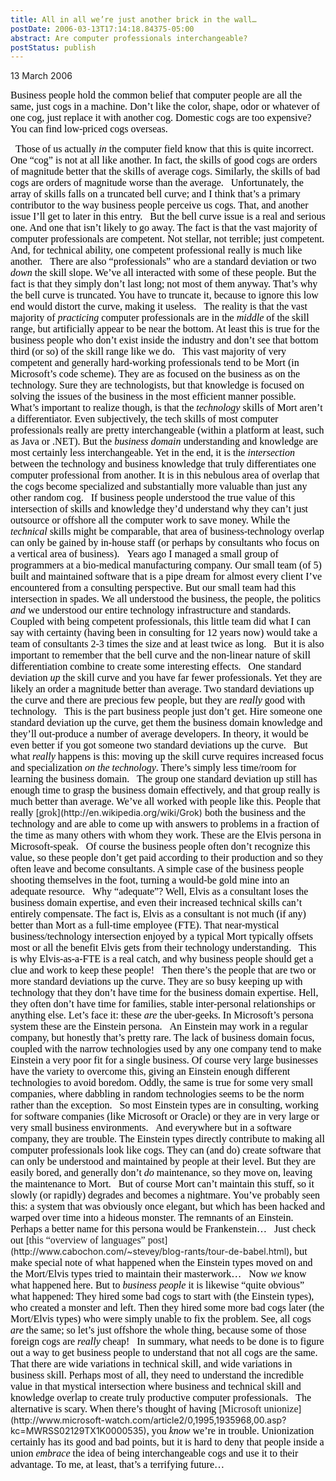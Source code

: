 ```yaml
---
title: All in all we’re just another brick in the wall…
postDate: 2006-03-13T17:14:18.84375-05:00
abstract: Are computer professionals interchangeable?
postStatus: publish
---
```

13 March 2006

<font face="Times New Roman" color="#000000" size="3">Business people hold the common belief that computer people are all the same, just cogs in a machine. Don’t like the color, shape, odor or whatever of one cog, just replace it with another cog. Domestic cogs are too expensive? You can find low-priced cogs overseas.</font>

<?xml:namespace prefix = o ns = "urn:schemas-microsoft-com:office:office" /><o:p><font face="Times New Roman" color="#000000" size="3">&nbsp;</font></o:p>

<font face="Times New Roman" color="#000000" size="3">Those of us actually <i style="mso-bidi-font-style: normal">in</i> the computer field know that this is quite incorrect. One “cog” is not at all like another. In fact, the skills of good cogs are orders of magnitude better that the skills of average cogs. Similarly, the skills of bad cogs are orders of magnitude worse than the average.</font>

<o:p><font face="Times New Roman" color="#000000" size="3">&nbsp;</font></o:p>

<font face="Times New Roman" color="#000000" size="3">Unfortunately, the array of skills falls on a truncated bell curve; and I think that’s a primary contributor to the way business people perceive us cogs. That, and another issue I’ll get to later in this entry.</font>

<o:p><font face="Times New Roman" color="#000000" size="3">&nbsp;</font></o:p>

<font face="Times New Roman" color="#000000" size="3">But the bell curve issue is a real and serious one. And one that isn’t likely to go away. The fact is that the vast majority of computer professionals are competent. Not stellar, not terrible; just competent. And, for technical ability, one competent professional really is much like another.</font>

<o:p><font face="Times New Roman" color="#000000" size="3">&nbsp;</font></o:p>

<font face="Times New Roman" color="#000000" size="3">There are also “professionals” who are a standard deviation or two <i style="mso-bidi-font-style: normal">down</i> the skill slope. We’ve all interacted with some of these people. But the fact is that they simply don’t last long; not most of them anyway. That’s why the bell curve is truncated. You have to truncate it, because to ignore this low end would distort the curve, making it useless.</font>

<o:p><font face="Times New Roman" color="#000000" size="3">&nbsp;</font></o:p>

<font face="Times New Roman" color="#000000" size="3">The reality is that the vast majority of <i style="mso-bidi-font-style: normal">practicing</i> computer professionals are in the <i style="mso-bidi-font-style: normal">middle</i> of the skill range, but artificially appear to be near the bottom. At least this is true for the business people who don’t exist inside the industry and don’t see that bottom third (or so) of the skill range like we do.</font>

<o:p><font face="Times New Roman" color="#000000" size="3">&nbsp;</font></o:p>

<font face="Times New Roman" color="#000000" size="3">This vast majority of very competent and generally hard-working professionals tend to be Mort (in Microsoft’s code scheme). They are as focused on the business as on the technology. Sure they are technologists, but that knowledge is focused on solving the issues of the business in the most efficient manner possible.</font>

<o:p><font face="Times New Roman" color="#000000" size="3">&nbsp;</font></o:p>

<font face="Times New Roman" color="#000000" size="3">What’s important to realize though, is that the <i style="mso-bidi-font-style: normal">technology</i> skills of Mort aren’t a differentiator. Even subjectively, the tech skills of most computer professionals really are pretty interchangeable (within a platform at least, such as Java or .NET). But the <i style="mso-bidi-font-style: normal">business domain</i> understanding and knowledge are most certainly less interchangeable. Yet in the end, it is the <i style="mso-bidi-font-style: normal">intersection</i> between the technology and business knowledge that truly differentiates one computer professional from another. It is in this nebulous area of overlap that the cogs become specialized and substantially more valuable than just any other random cog.</font>

<o:p><font face="Times New Roman" color="#000000" size="3">&nbsp;</font></o:p>

<font face="Times New Roman" color="#000000" size="3">If business people understood the true value of this intersection of skills and knowledge they’d understand why they can’t just outsource or offshore all the computer work to save money. While the <i style="mso-bidi-font-style: normal">technical</i> skills might be comparable, that area of business-technology overlap can only be gained by in-house staff (or perhaps by consultants who focus on a vertical area of business).</font>

<o:p><font face="Times New Roman" color="#000000" size="3">&nbsp;</font></o:p>

<font face="Times New Roman" color="#000000" size="3">Years ago I managed a small group of programmers at a bio-medical manufacturing company. Our small team (of 5) built and maintained software that is a pipe dream for almost every client I’ve encountered from a consulting perspective. But our small team had this intersection in spades. We all understood the business, the people, the politics <i style="mso-bidi-font-style: normal">and</i> we understood our entire technology infrastructure and standards. Coupled with being competent professionals, this little team did what I can say with certainty (having been in consulting for 12 years now) would take a team of consultants 2-3 times the size and at least twice as long.</font>

<o:p><font face="Times New Roman" color="#000000" size="3">&nbsp;</font></o:p>

<font face="Times New Roman" color="#000000" size="3">But it is also important to remember that the bell curve and the non-linear nature of skill differentiation combine to create some interesting effects.</font>

<o:p><font face="Times New Roman" color="#000000" size="3">&nbsp;</font></o:p>

<font face="Times New Roman" color="#000000" size="3">One standard deviation <i style="mso-bidi-font-style: normal">up</i> the skill curve and you have far fewer professionals. Yet they are likely an order a magnitude better than average. Two standard deviations up the curve and there are precious few people, but they are <i style="mso-bidi-font-style: normal">really</i> good with technology.</font>

<o:p><font face="Times New Roman" color="#000000" size="3">&nbsp;</font></o:p>

<font face="Times New Roman" color="#000000" size="3">This is the part business people just don’t get. Hire someone one standard deviation up the curve, get them the business domain knowledge and they’ll out-produce a number of average developers. In theory, it would be even better if you got someone two standard deviations up the curve.</font>

<o:p><font face="Times New Roman" color="#000000" size="3">&nbsp;</font></o:p>

<font face="Times New Roman" color="#000000" size="3">But what <i style="mso-bidi-font-style: normal">really</i> happens is this: moving up the skill curve requires increased focus and specialization <i style="mso-bidi-font-style: normal">on the technology</i>. There’s simply less time/room for learning the business domain.</font>

<o:p><font face="Times New Roman" color="#000000" size="3">&nbsp;</font></o:p>

<font face="Times New Roman" color="#000000" size="3">The group one standard deviation up still has enough time to grasp the business domain effectively, and that group really is much better than average. We’ve all worked with people like this. People that really </font>[<font face="Times New Roman" size="3">grok</font>](http://en.wikipedia.org/wiki/Grok)<font face="Times New Roman" color="#000000" size="3"> both the business and the technology and are able to come up with answers to problems in a fraction of the time as many others with whom they work. These are the Elvis persona in Microsoft-speak.</font>

<o:p><font face="Times New Roman" color="#000000" size="3">&nbsp;</font></o:p>

<font face="Times New Roman" color="#000000" size="3">Of course the business people often don’t recognize this value, so these people don’t get paid according to their production and so they often leave and become consultants. A simple case of the business people shooting themselves in the foot, turning a would-be gold mine into an adequate resource.</font>

<o:p><font face="Times New Roman" color="#000000" size="3">&nbsp;</font></o:p>

<font face="Times New Roman" color="#000000" size="3">Why “adequate”? Well, Elvis as a consultant loses the business domain expertise, and even their increased technical skills can’t entirely compensate. The fact is, Elvis as a consultant is not much (if any) better than Mort as a full-time employee (FTE). That near-mystical business/technology intersection enjoyed by a typical Mort typically offsets most or all the benefit Elvis gets from their technology understanding.</font>

<o:p><font face="Times New Roman" color="#000000" size="3">&nbsp;</font></o:p>

<font face="Times New Roman" color="#000000" size="3">This is why Elvis-as-a-FTE is a real catch, and why business people should get a clue and work to keep these people!</font>

<o:p><font face="Times New Roman" color="#000000" size="3">&nbsp;</font></o:p>

<font face="Times New Roman" color="#000000" size="3">Then there’s the people that are two or more standard deviations up the curve. They are so busy keeping up with technology that they don’t have time for the business domain expertise. Hell, they often don’t have time for families, stable inter-personal relationships or anything else. Let’s face it: these <i style="mso-bidi-font-style: normal">are</i> the uber-geeks. In Microsoft’s persona system these are the Einstein persona.</font>

<o:p><font face="Times New Roman" color="#000000" size="3">&nbsp;</font></o:p>

<font face="Times New Roman" color="#000000" size="3">An Einstein may work in a regular company, but honestly that’s pretty rare. The lack of business domain focus, coupled with the narrow technologies used by any one company tend to make Einstein a very poor fit for a single business. Of course very large businesses have the variety to overcome this, giving an Einstein enough different technologies to avoid boredom. Oddly, the same is true for some very small companies, where dabbling in random technologies seems to be the norm rather than the exception.</font>

<o:p><font face="Times New Roman" color="#000000" size="3">&nbsp;</font></o:p>

<font face="Times New Roman" color="#000000" size="3">So most Einstein types are in consulting, working for software companies (like Microsoft or Oracle) or they are in very large or very small business environments.</font>

<o:p><font face="Times New Roman" color="#000000" size="3">&nbsp;</font></o:p>

<font face="Times New Roman" color="#000000" size="3">And everywhere but in a software company, they are trouble. The Einstein types directly contribute to making all computer professionals look like cogs. They can (and do) create software that can only be understood and maintained by people at their level. But they are easily bored, and generally don’t <i style="mso-bidi-font-style: normal">do</i> maintenance, so they move on, leaving the maintenance to Mort.</font>

<o:p><font face="Times New Roman" color="#000000" size="3">&nbsp;</font></o:p>

<font face="Times New Roman" color="#000000" size="3">But of course Mort can’t maintain this stuff, so it slowly (or rapidly) degrades and becomes a nightmare. You’ve probably seen this: a system that was obviously once elegant, but which has been hacked and warped over time into a hideous monster. The remnants of an Einstein. Perhaps a better name for this persona would be Frankenstein…</font>

<o:p><font face="Times New Roman" color="#000000" size="3">&nbsp;</font></o:p>

<font face="Times New Roman" color="#000000" size="3">Just check out </font>[<font face="Times New Roman" size="3">this “overview of languages” post</font>](http://www.cabochon.com/~stevey/blog-rants/tour-de-babel.html)<font face="Times New Roman" color="#000000" size="3">, but make special note of what happened when the Einstein types moved on and the Mort/Elvis types tried to maintain their masterwork…</font>

<o:p><font face="Times New Roman" color="#000000" size="3">&nbsp;</font></o:p>

<font face="Times New Roman" color="#000000" size="3">Now <i style="mso-bidi-font-style: normal">we</i> know what happened here. But to <i style="mso-bidi-font-style: normal">business people</i> it is likewise “quite obvious” what happened: They hired some bad cogs to start with (the Einstein types), who created a monster and left. Then they hired some more bad cogs later (the Mort/Elvis types) who were simply unable to fix the problem. See, all cogs <i style="mso-bidi-font-style: normal">are</i> the same; so let’s just offshore the whole thing, because some of those foreign cogs are <i style="mso-bidi-font-style: normal">really</i> cheap!</font>

<o:p><font face="Times New Roman" color="#000000" size="3">&nbsp;</font></o:p>

<font face="Times New Roman" color="#000000" size="3">In summary, what needs to be done is to figure out a way to get business people to understand that not all cogs are the same. That there are wide variations in technical skill, and wide variations in business skill. Perhaps most of all, they need to understand the incredible value in that mystical intersection where business and technical skill and knowledge overlap to create truly productive computer professionals.</font>

<o:p><font face="Times New Roman" color="#000000" size="3">&nbsp;</font></o:p>

<font face="Times New Roman" color="#000000" size="3">The alternative is scary. When there’s thought of having </font>[<font face="Times New Roman" size="3">Microsoft unionize</font>](http://www.microsoft-watch.com/article2/0,1995,1935968,00.asp?kc=MWRSS02129TX1K0000535)<font face="Times New Roman" color="#000000" size="3">, you <i style="mso-bidi-font-style: normal">know</i> we’re in trouble. Unionization certainly has its good and bad points, but it is hard to deny that people inside a union <i style="mso-bidi-font-style: normal">embrace</i> the idea of being interchangeable cogs and use it to their advantage. To me, at least, that’s a terrifying future…</font>
